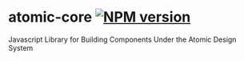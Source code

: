 # atomic-core [![NPM version][npm-image]][npm-url]
Javascript Library for Building Components Under the Atomic Design System

[npm-image]: https://img.shields.io/npm/v/atomic-core.svg?style=flat-square
[npm-url]: https://www.npmjs.com/package/atomic-core
